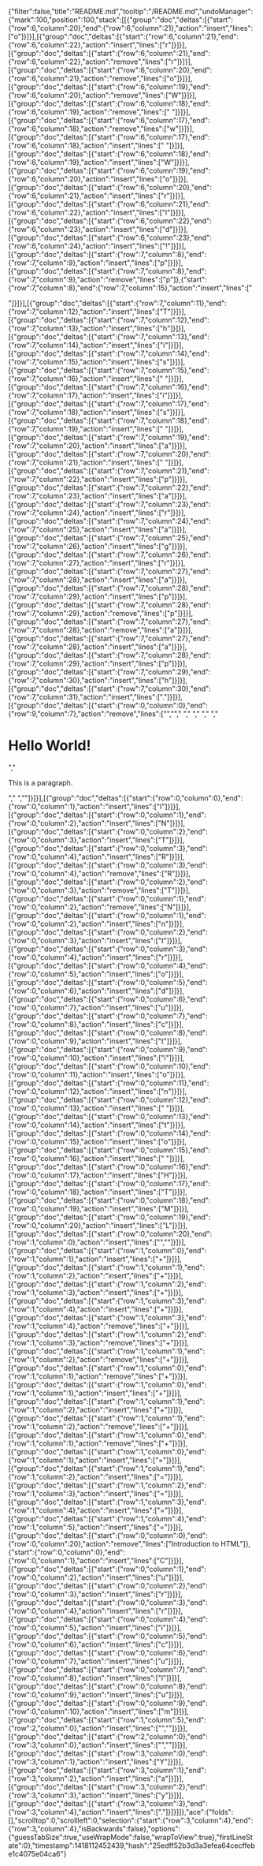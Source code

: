 {"filter":false,"title":"README.md","tooltip":"/README.md","undoManager":{"mark":100,"position":100,"stack":[[{"group":"doc","deltas":[{"start":{"row":6,"column":20},"end":{"row":6,"column":21},"action":"insert","lines":["o"]}]}],[{"group":"doc","deltas":[{"start":{"row":6,"column":21},"end":{"row":6,"column":22},"action":"insert","lines":["r"]}]}],[{"group":"doc","deltas":[{"start":{"row":6,"column":21},"end":{"row":6,"column":22},"action":"remove","lines":["r"]}]}],[{"group":"doc","deltas":[{"start":{"row":6,"column":20},"end":{"row":6,"column":21},"action":"remove","lines":["o"]}]}],[{"group":"doc","deltas":[{"start":{"row":6,"column":19},"end":{"row":6,"column":20},"action":"remove","lines":["W"]}]}],[{"group":"doc","deltas":[{"start":{"row":6,"column":18},"end":{"row":6,"column":19},"action":"remove","lines":[" "]}]}],[{"group":"doc","deltas":[{"start":{"row":6,"column":17},"end":{"row":6,"column":18},"action":"remove","lines":["w"]}]}],[{"group":"doc","deltas":[{"start":{"row":6,"column":17},"end":{"row":6,"column":18},"action":"insert","lines":[" "]}]}],[{"group":"doc","deltas":[{"start":{"row":6,"column":18},"end":{"row":6,"column":19},"action":"insert","lines":["W"]}]}],[{"group":"doc","deltas":[{"start":{"row":6,"column":19},"end":{"row":6,"column":20},"action":"insert","lines":["o"]}]}],[{"group":"doc","deltas":[{"start":{"row":6,"column":20},"end":{"row":6,"column":21},"action":"insert","lines":["r"]}]}],[{"group":"doc","deltas":[{"start":{"row":6,"column":21},"end":{"row":6,"column":22},"action":"insert","lines":["l"]}]}],[{"group":"doc","deltas":[{"start":{"row":6,"column":22},"end":{"row":6,"column":23},"action":"insert","lines":["d"]}]}],[{"group":"doc","deltas":[{"start":{"row":6,"column":23},"end":{"row":6,"column":24},"action":"insert","lines":["!"]}]}],[{"group":"doc","deltas":[{"start":{"row":7,"column":8},"end":{"row":7,"column":9},"action":"insert","lines":["p"]}]}],[{"group":"doc","deltas":[{"start":{"row":7,"column":8},"end":{"row":7,"column":9},"action":"remove","lines":["p"]},{"start":{"row":7,"column":8},"end":{"row":7,"column":15},"action":"insert","lines":["<p></p>"]}]}],[{"group":"doc","deltas":[{"start":{"row":7,"column":11},"end":{"row":7,"column":12},"action":"insert","lines":["T"]}]}],[{"group":"doc","deltas":[{"start":{"row":7,"column":12},"end":{"row":7,"column":13},"action":"insert","lines":["h"]}]}],[{"group":"doc","deltas":[{"start":{"row":7,"column":13},"end":{"row":7,"column":14},"action":"insert","lines":["i"]}]}],[{"group":"doc","deltas":[{"start":{"row":7,"column":14},"end":{"row":7,"column":15},"action":"insert","lines":["s"]}]}],[{"group":"doc","deltas":[{"start":{"row":7,"column":15},"end":{"row":7,"column":16},"action":"insert","lines":[" "]}]}],[{"group":"doc","deltas":[{"start":{"row":7,"column":16},"end":{"row":7,"column":17},"action":"insert","lines":["i"]}]}],[{"group":"doc","deltas":[{"start":{"row":7,"column":17},"end":{"row":7,"column":18},"action":"insert","lines":["s"]}]}],[{"group":"doc","deltas":[{"start":{"row":7,"column":18},"end":{"row":7,"column":19},"action":"insert","lines":[" "]}]}],[{"group":"doc","deltas":[{"start":{"row":7,"column":19},"end":{"row":7,"column":20},"action":"insert","lines":["a"]}]}],[{"group":"doc","deltas":[{"start":{"row":7,"column":20},"end":{"row":7,"column":21},"action":"insert","lines":[" "]}]}],[{"group":"doc","deltas":[{"start":{"row":7,"column":21},"end":{"row":7,"column":22},"action":"insert","lines":["p"]}]}],[{"group":"doc","deltas":[{"start":{"row":7,"column":22},"end":{"row":7,"column":23},"action":"insert","lines":["a"]}]}],[{"group":"doc","deltas":[{"start":{"row":7,"column":23},"end":{"row":7,"column":24},"action":"insert","lines":["r"]}]}],[{"group":"doc","deltas":[{"start":{"row":7,"column":24},"end":{"row":7,"column":25},"action":"insert","lines":["a"]}]}],[{"group":"doc","deltas":[{"start":{"row":7,"column":25},"end":{"row":7,"column":26},"action":"insert","lines":["g"]}]}],[{"group":"doc","deltas":[{"start":{"row":7,"column":26},"end":{"row":7,"column":27},"action":"insert","lines":["r"]}]}],[{"group":"doc","deltas":[{"start":{"row":7,"column":27},"end":{"row":7,"column":28},"action":"insert","lines":["a"]}]}],[{"group":"doc","deltas":[{"start":{"row":7,"column":28},"end":{"row":7,"column":29},"action":"insert","lines":["p"]}]}],[{"group":"doc","deltas":[{"start":{"row":7,"column":28},"end":{"row":7,"column":29},"action":"remove","lines":["p"]}]}],[{"group":"doc","deltas":[{"start":{"row":7,"column":27},"end":{"row":7,"column":28},"action":"remove","lines":["a"]}]}],[{"group":"doc","deltas":[{"start":{"row":7,"column":27},"end":{"row":7,"column":28},"action":"insert","lines":["a"]}]}],[{"group":"doc","deltas":[{"start":{"row":7,"column":28},"end":{"row":7,"column":29},"action":"insert","lines":["p"]}]}],[{"group":"doc","deltas":[{"start":{"row":7,"column":29},"end":{"row":7,"column":30},"action":"insert","lines":["h"]}]}],[{"group":"doc","deltas":[{"start":{"row":7,"column":30},"end":{"row":7,"column":31},"action":"insert","lines":["."]}]}],[{"group":"doc","deltas":[{"start":{"row":0,"column":0},"end":{"row":9,"column":7},"action":"remove","lines":["<!DOCTYPE html>","<html>","    <head>","        <title>My first page</title>","    </head>","    <body>","        <h1>Hello World!</h1>","        <p>This is a paragraph.</p>","    </body>","</html>"]}]}],[{"group":"doc","deltas":[{"start":{"row":0,"column":0},"end":{"row":0,"column":1},"action":"insert","lines":["I"]}]}],[{"group":"doc","deltas":[{"start":{"row":0,"column":1},"end":{"row":0,"column":2},"action":"insert","lines":["N"]}]}],[{"group":"doc","deltas":[{"start":{"row":0,"column":2},"end":{"row":0,"column":3},"action":"insert","lines":["T"]}]}],[{"group":"doc","deltas":[{"start":{"row":0,"column":3},"end":{"row":0,"column":4},"action":"insert","lines":["R"]}]}],[{"group":"doc","deltas":[{"start":{"row":0,"column":3},"end":{"row":0,"column":4},"action":"remove","lines":["R"]}]}],[{"group":"doc","deltas":[{"start":{"row":0,"column":2},"end":{"row":0,"column":3},"action":"remove","lines":["T"]}]}],[{"group":"doc","deltas":[{"start":{"row":0,"column":1},"end":{"row":0,"column":2},"action":"remove","lines":["N"]}]}],[{"group":"doc","deltas":[{"start":{"row":0,"column":1},"end":{"row":0,"column":2},"action":"insert","lines":["n"]}]}],[{"group":"doc","deltas":[{"start":{"row":0,"column":2},"end":{"row":0,"column":3},"action":"insert","lines":["t"]}]}],[{"group":"doc","deltas":[{"start":{"row":0,"column":3},"end":{"row":0,"column":4},"action":"insert","lines":["r"]}]}],[{"group":"doc","deltas":[{"start":{"row":0,"column":4},"end":{"row":0,"column":5},"action":"insert","lines":["o"]}]}],[{"group":"doc","deltas":[{"start":{"row":0,"column":5},"end":{"row":0,"column":6},"action":"insert","lines":["d"]}]}],[{"group":"doc","deltas":[{"start":{"row":0,"column":6},"end":{"row":0,"column":7},"action":"insert","lines":["u"]}]}],[{"group":"doc","deltas":[{"start":{"row":0,"column":7},"end":{"row":0,"column":8},"action":"insert","lines":["c"]}]}],[{"group":"doc","deltas":[{"start":{"row":0,"column":8},"end":{"row":0,"column":9},"action":"insert","lines":["t"]}]}],[{"group":"doc","deltas":[{"start":{"row":0,"column":9},"end":{"row":0,"column":10},"action":"insert","lines":["i"]}]}],[{"group":"doc","deltas":[{"start":{"row":0,"column":10},"end":{"row":0,"column":11},"action":"insert","lines":["o"]}]}],[{"group":"doc","deltas":[{"start":{"row":0,"column":11},"end":{"row":0,"column":12},"action":"insert","lines":["n"]}]}],[{"group":"doc","deltas":[{"start":{"row":0,"column":12},"end":{"row":0,"column":13},"action":"insert","lines":[" "]}]}],[{"group":"doc","deltas":[{"start":{"row":0,"column":13},"end":{"row":0,"column":14},"action":"insert","lines":["t"]}]}],[{"group":"doc","deltas":[{"start":{"row":0,"column":14},"end":{"row":0,"column":15},"action":"insert","lines":["o"]}]}],[{"group":"doc","deltas":[{"start":{"row":0,"column":15},"end":{"row":0,"column":16},"action":"insert","lines":[" "]}]}],[{"group":"doc","deltas":[{"start":{"row":0,"column":16},"end":{"row":0,"column":17},"action":"insert","lines":["H"]}]}],[{"group":"doc","deltas":[{"start":{"row":0,"column":17},"end":{"row":0,"column":18},"action":"insert","lines":["T"]}]}],[{"group":"doc","deltas":[{"start":{"row":0,"column":18},"end":{"row":0,"column":19},"action":"insert","lines":["M"]}]}],[{"group":"doc","deltas":[{"start":{"row":0,"column":19},"end":{"row":0,"column":20},"action":"insert","lines":["L"]}]}],[{"group":"doc","deltas":[{"start":{"row":0,"column":20},"end":{"row":1,"column":0},"action":"insert","lines":["",""]}]}],[{"group":"doc","deltas":[{"start":{"row":1,"column":0},"end":{"row":1,"column":1},"action":"insert","lines":["+"]}]}],[{"group":"doc","deltas":[{"start":{"row":1,"column":1},"end":{"row":1,"column":2},"action":"insert","lines":["+"]}]}],[{"group":"doc","deltas":[{"start":{"row":1,"column":2},"end":{"row":1,"column":3},"action":"insert","lines":["+"]}]}],[{"group":"doc","deltas":[{"start":{"row":1,"column":3},"end":{"row":1,"column":4},"action":"insert","lines":["+"]}]}],[{"group":"doc","deltas":[{"start":{"row":1,"column":3},"end":{"row":1,"column":4},"action":"remove","lines":["+"]}]}],[{"group":"doc","deltas":[{"start":{"row":1,"column":2},"end":{"row":1,"column":3},"action":"remove","lines":["+"]}]}],[{"group":"doc","deltas":[{"start":{"row":1,"column":1},"end":{"row":1,"column":2},"action":"remove","lines":["+"]}]}],[{"group":"doc","deltas":[{"start":{"row":1,"column":0},"end":{"row":1,"column":1},"action":"remove","lines":["+"]}]}],[{"group":"doc","deltas":[{"start":{"row":1,"column":0},"end":{"row":1,"column":1},"action":"insert","lines":["+"]}]}],[{"group":"doc","deltas":[{"start":{"row":1,"column":1},"end":{"row":1,"column":2},"action":"insert","lines":["+"]}]}],[{"group":"doc","deltas":[{"start":{"row":1,"column":1},"end":{"row":1,"column":2},"action":"remove","lines":["+"]}]}],[{"group":"doc","deltas":[{"start":{"row":1,"column":0},"end":{"row":1,"column":1},"action":"remove","lines":["+"]}]}],[{"group":"doc","deltas":[{"start":{"row":1,"column":0},"end":{"row":1,"column":1},"action":"insert","lines":["="]}]}],[{"group":"doc","deltas":[{"start":{"row":1,"column":1},"end":{"row":1,"column":2},"action":"insert","lines":["="]}]}],[{"group":"doc","deltas":[{"start":{"row":1,"column":2},"end":{"row":1,"column":3},"action":"insert","lines":["="]}]}],[{"group":"doc","deltas":[{"start":{"row":1,"column":3},"end":{"row":1,"column":4},"action":"insert","lines":["="]}]}],[{"group":"doc","deltas":[{"start":{"row":1,"column":4},"end":{"row":1,"column":5},"action":"insert","lines":["="]}]}],[{"group":"doc","deltas":[{"start":{"row":0,"column":0},"end":{"row":0,"column":20},"action":"remove","lines":["Introduction to HTML"]},{"start":{"row":0,"column":0},"end":{"row":0,"column":1},"action":"insert","lines":["C"]}]}],[{"group":"doc","deltas":[{"start":{"row":0,"column":1},"end":{"row":0,"column":2},"action":"insert","lines":["u"]}]}],[{"group":"doc","deltas":[{"start":{"row":0,"column":2},"end":{"row":0,"column":3},"action":"insert","lines":["r"]}]}],[{"group":"doc","deltas":[{"start":{"row":0,"column":3},"end":{"row":0,"column":4},"action":"insert","lines":["r"]}]}],[{"group":"doc","deltas":[{"start":{"row":0,"column":4},"end":{"row":0,"column":5},"action":"insert","lines":["i"]}]}],[{"group":"doc","deltas":[{"start":{"row":0,"column":5},"end":{"row":0,"column":6},"action":"insert","lines":["c"]}]}],[{"group":"doc","deltas":[{"start":{"row":0,"column":6},"end":{"row":0,"column":7},"action":"insert","lines":["u"]}]}],[{"group":"doc","deltas":[{"start":{"row":0,"column":7},"end":{"row":0,"column":8},"action":"insert","lines":["l"]}]}],[{"group":"doc","deltas":[{"start":{"row":0,"column":8},"end":{"row":0,"column":9},"action":"insert","lines":["u"]}]}],[{"group":"doc","deltas":[{"start":{"row":0,"column":9},"end":{"row":0,"column":10},"action":"insert","lines":["m"]}]}],[{"group":"doc","deltas":[{"start":{"row":1,"column":5},"end":{"row":2,"column":0},"action":"insert","lines":["",""]}]}],[{"group":"doc","deltas":[{"start":{"row":2,"column":0},"end":{"row":3,"column":0},"action":"insert","lines":["",""]}]}],[{"group":"doc","deltas":[{"start":{"row":3,"column":0},"end":{"row":3,"column":1},"action":"insert","lines":["Y"]}]}],[{"group":"doc","deltas":[{"start":{"row":3,"column":1},"end":{"row":3,"column":2},"action":"insert","lines":["a"]}]}],[{"group":"doc","deltas":[{"start":{"row":3,"column":2},"end":{"row":3,"column":3},"action":"insert","lines":["y"]}]}],[{"group":"doc","deltas":[{"start":{"row":3,"column":3},"end":{"row":3,"column":4},"action":"insert","lines":["."]}]}]]},"ace":{"folds":[],"scrolltop":0,"scrollleft":0,"selection":{"start":{"row":3,"column":4},"end":{"row":3,"column":4},"isBackwards":false},"options":{"guessTabSize":true,"useWrapMode":false,"wrapToView":true},"firstLineState":0},"timestamp":1418112452439,"hash":"25edff52b3d3a3efea64cecffebe1c4075e04ca6"}
